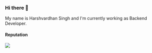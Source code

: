 ### Hi there 👋

My name is Harshvardhan Singh and I'm currently working as Backend Developer.

#### Reputation
![](https://www.codewars.com/users/honeyr/badges/micro)
